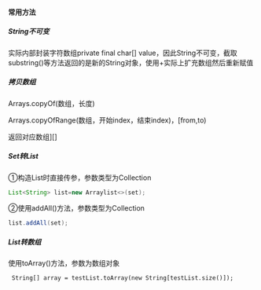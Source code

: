 #### 常用方法

##### String不可变

实际内部封装字符数组private final char[] value，因此String不可变，截取substring()等方法返回的是新的String对象，使用+实际上扩充数组然后重新赋值

##### 拷贝数组

Arrays.copyOf(数组，长度)

Arrays.copyOfRange(数组，开始index，结束index)，[from,to)

返回对应数组][]

##### Set转List

①构造List时直接传参，参数类型为Collection

```java
List<String> list=new Arraylist<>(set);
```

②使用addAll()方法，参数类型为Collection

```java
list.addAll(set);
```

##### List转数组

使用toArray()方法，参数为数组对象

```
 String[] array = testList.toArray(new String[testList.size()]);
```


